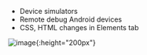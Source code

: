 * Device simulators
* Remote debug Android devices
* CSS, HTML changes in Elements tab

![image](https://habrastorage.org/getpro/habr/upload_files/439/e42/5d0/439e425d06fba049a925ecefd3f96603.png){:height="200px"}
